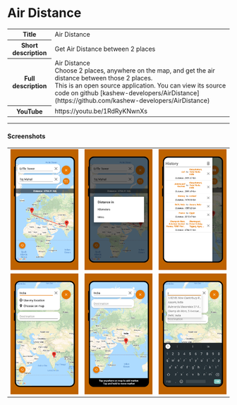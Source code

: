 # Air Distance

<table>
    <tr>
        <th>Title</th>
        <td> Air Distance </td>
    </tr>
    <tr>
        <th>Short description</th>
        <td>Get Air Distance between 2 places</td>
    </tr>
    <tr>
        <th>Full description</th>
        <td> Air Distance <br /> Choose 2 places, anywhere on the map, and get the air distance between those 2 places. <br /> This is an open source application. You can view its source code on github [kashew-developers/AirDistance](https://github.com/kashew-developers/AirDistance)</td>
    </tr>
    <tr>
        <th>YouTube</th>
        <td>https://youtu.be/1RdRyKNwnXs</td>
    </tr>
</table>

----

#### Screenshots

<table>
    <tr>
        <td><img src="media/screenshots/ss_1.png" /></td>
        <td><img src="media/screenshots/ss_2.png" /></td>
        <td><img src="media/screenshots/ss_3.png" /></td>
    </tr>
    <tr>
        <td><img src="media/screenshots/ss_4.png" /></td>
        <td><img src="media/screenshots/ss_5.png" /></td>
        <td><img src="media/screenshots/ss_6.png" /></td>
    </tr>
</table>
